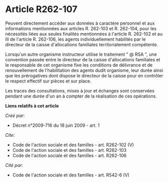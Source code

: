 # Article R262-107

Peuvent directement accéder aux données à caractère personnel et aux informations mentionnées aux articles R. 262-103 et R.
262-104, pour les nécessités liées aux seules finalités mentionnées à l'article R. 262-102 et au III de l'article R. 262-106,
les agents individuellement habilités par le directeur de la caisse d'allocations familiales territorialement compétente. 

Lorsqu'un autre organisme instructeur utilise le traitement " @ RSA ", une convention passée entre le directeur de la caisse
d'allocations familiales et le responsable de cet organisme fixe les conditions de délivrance et de renouvellement de
l'habilitation des agents dudit organisme, leur durée ainsi que les prérogatives dont dispose le directeur de la caisse pour
en contrôler le respect effectif sur pièces et sur place. 

Les traces des consultations, mises à jour et échanges sont conservées pendant une durée d'un an à compter de la réalisation
de ces opérations.

**Liens relatifs à cet article**

_Créé par_:

  - Décret n°2009-716 du 18 juin 2009 - art. 1

_Cite_:

  - Code de l'action sociale et des familles - art. R262-102 (V)
  - Code de l'action sociale et des familles - art. R262-103
  - Code de l'action sociale et des familles - art. R262-106

_Cité par_:

  - Code de l'action sociale et des familles - art. R542-6 (V)
